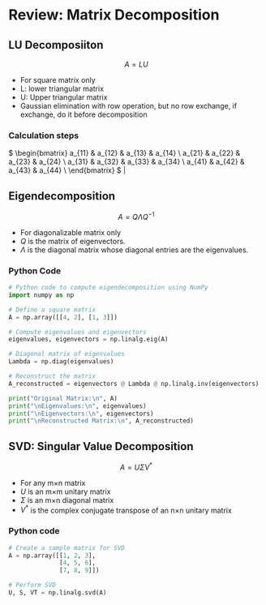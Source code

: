 # Review: Matrix Decomposition 

## LU Decomposiiton 
$$ A = LU $$ 
- For square matrix only 
- L: lower triangular matrix 
- U: Upper triangular matrix 
- Gaussian elimination with row operation, but no row exchange, if exchange, do it before decomposition 


### Calculation steps 
$
\begin{bmatrix}
    a_{11} & a_{12} & a_{13} & a_{14} \\
    a_{21} & a_{22} & a_{23} & a_{24} \\
    a_{31} & a_{32} & a_{33} & a_{34} \\
    a_{41} & a_{42} & a_{43} & a_{44} \\
\end{bmatrix}
$ 
| 

## Eigendecomposition
$$ A = Q \Lambda Q^{-1} $$
- For diagonalizable matrix only 
- $Q$ is the matrix of eigenvectors.
- $\Lambda$ is the diagonal matrix whose diagonal entries are the eigenvalues.

### Python Code 
```python 
# Python code to compute eigendecomposition using NumPy
import numpy as np

# Define a square matrix
A = np.array([[4, 2], [1, 3]])

# Compute eigenvalues and eigenvectors
eigenvalues, eigenvectors = np.linalg.eig(A)

# Diagonal matrix of eigenvalues
Lambda = np.diag(eigenvalues)

# Reconstruct the matrix
A_reconstructed = eigenvectors @ Lambda @ np.linalg.inv(eigenvectors)

print("Original Matrix:\n", A)
print("\nEigenvalues:\n", eigenvalues)
print("\nEigenvectors:\n", eigenvectors)
print("\nReconstructed Matrix:\n", A_reconstructed)
```

## SVD: Singular Value Decomposition 
$$A = U \Sigma V^*$$
- For any m×n matrix 
- $U$ is an m×m unitary matrix
- $\Sigma$ is an m×n diagonal matrix
- $V^*$ is the complex conjugate transpose of an n×n unitary matrix

### Python code
``` Python 
# Create a sample matrix for SVD
A = np.array([[1, 2, 3],
              [4, 5, 6],
              [7, 8, 9]])

# Perform SVD
U, S, VT = np.linalg.svd(A)
```